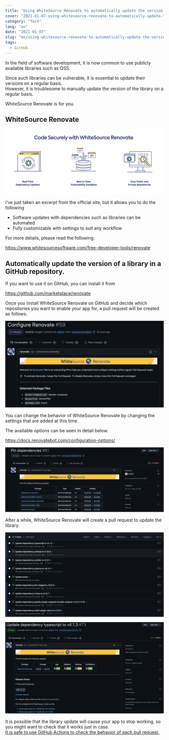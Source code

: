 ```yaml
---
title: "Using WhiteSource Renovate to automatically update the version of a library in a GitHub repository"
cover: "2021-01-07-using-whitesource-renovate-to-automatically-update-the-version-of-a-library-in-a-github-repository/header.png"
category: "Tech"
lang: "en"
date: "2021-01-07"
slug: "en/using-whitesource-renovate-to-automatically-update-the-version-of-a-library-in-a-github-repository"
tags:
  - GitHub
---
```


In the field of software development, it is now common to use publicly available libraries such as OSS.

Since such libraries can be vulnerable, it is essential to update their versions on a regular basis.  
However, it is troublesome to manually update the version of the library on a regular basis.

WhiteSource Renovate is for you.

## WhiteSource Renovate

![WhiteSource Renovate](WhiteSource_Renovate.png)

I've just taken an excerpt from the official site, but it allows you to do the following

- Software updates with dependencies such as libraries can be automated
- Fully customizable with settings to suit any workflow

For more details, please read the following.

https://www.whitesourcesoftware.com/free-developer-tools/renovate

## Automatically update the version of a library in a GitHub repository.

If you want to use it on GitHub, you can install it from

https://github.com/marketplace/renovate

Once you install WhiteSource Renovate on GitHub and decide which repositories you want to enable your app for, a pull request will be created as follows.

![Configure Renovate](Configure_Renovate.png)

You can change the behavior of WhiteSource Renovate by changing the settings that are added at this time.

The available options can be seen in detail below.

https://docs.renovatebot.com/configuration-options/

![Pin dependecies](Pin_dependecies.png)

After a while, WhiteSource Renovate will create a pull request to update the library.

![bot make PR](renovate_bot_make_PR_1.png)

![bot make PR](renovate_bot_make_PR_2.png)

It is possible that the library update will cause your app to stop working, so you might want to check that it works just in case.  
[It is safe to use GitHub Actions to check the behavior of each pull request.](/use-github-actions-to-check-build-is-passed-for-each-pr)
